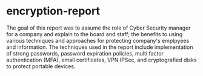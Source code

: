 # encryption-report
The goal of this report was to assume the role of Cyber Security manager for a company and explain to the board and staff; the benefits to using various techniques and approaches for protecting company's emplpyees and information. The techniques used in the report include implementation of strong passwords, password expiration policies, multi factor authentication (MFA), email certificates, VPN IPSec, and cryptografied disks to protect portable devices.
